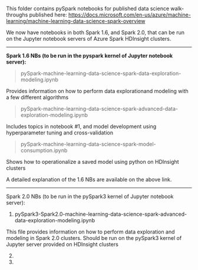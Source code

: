 This folder contains pySpark notebooks for published data science walk-throughs published here: https://docs.microsoft.com/en-us/azure/machine-learning/machine-learning-data-science-spark-overview

We now have notebooks in both Spark 1.6, and Spark 2.0, that can be run on the Jupyter notebook servers of Azure Spark HDInsight clusters.

------------------------------------------------------------------------------------------------------------
<b>Spark 1.6 NBs (to be run in the pyspark kernel of Jupyter notebook server):</b>


> pySpark-machine-learning-data-science-spark-data-exploration-modeling.ipynb

Provides information on how to perform data explorationand modeling with a few different algorithms
<br>


> pySpark-machine-learning-data-science-spark-advanced-data-exploration-modeling.ipynb

Includes topics in notebook #1, and model development using hyperparameter tuning and cross-validation
<br>

> pySpark-machine-learning-data-science-spark-model-consumption.ipynb

Shows how to operationalize a saved model using python on HDInsight clusters
<br>

A detailed explanation of the 1.6 NBs are available on the above link.

-------------------------------------------------------------------------------------------------------------
Spark 2.0 NBs (to be run in the pySpark3 kernel of Jupyter notebook server):

1. pySpark3-Spark2.0-machine-learning-data-science-spark-advanced-data-exploration-modeling.ipynb

This file provides information on how to perform data exploration and modeling in Spark 2.0 clusters. Should be run on the pySpark3 kernel of Jupyter server provided on HDInsight clusters

2. 

3. 



